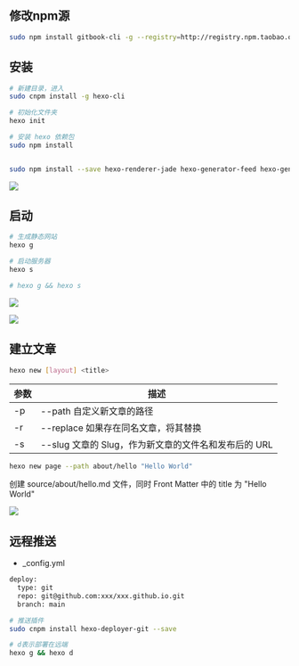 <!--
 * @Description: 
 * @Version: 1.0
 * @Author: DaLao
 * @Email: dalao_li@163.com
 * @Date: 2021-12-07 00:19:50
 * @LastEditors: DaLao
 * @LastEditTime: 2021-12-11 16:26:45
-->

## 修改npm源

```sh
sudo npm install gitbook-cli -g --registry=http://registry.npm.taobao.org 
```

## 安装
```sh
# 新建目录，进入
sudo cnpm install -g hexo-cli

# 初始化文件夹
hexo init

# 安装 hexo 依赖包
sudo npm install


sudo npm install --save hexo-renderer-jade hexo-generator-feed hexo-generator-sitemap hexo-browsersync hexo-generator-archive
```
![](https://cdn.hurra.ltd/img/20211207224409.png)

## 启动

```sh
# 生成静态网站
hexo g

# 启动服务器
hexo s

# hexo g && hexo s
```

![](https://cdn.hurra.ltd/img/20211207231056.png)

![](https://cdn.hurra.ltd/img/20211207231203.png)

## 建立文章

```sh
hexo new [layout] <title>
```

| 参数 | 描述                                                 |
| ---- | ---------------------------------------------------- |
| -p   | --path	自定义新文章的路径                            |
| -r   | --replace	如果存在同名文章，将其替换                 |
| -s   | --slug	文章的 Slug，作为新文章的文件名和发布后的 URL |

```sh
hexo new page --path about/hello "Hello World"
```
创建 source/about/hello.md 文件，同时 Front Matter 中的 title 为 "Hello World"

![](https://cdn.hurra.ltd/img/20211207234206.png)

## 远程推送

- _config.yml
  
```xml
deploy:
  type: git
  repo: git@github.com:xxx/xxx.github.io.git
  branch: main
```

```sh
# 推送插件
sudo cnpm install hexo-deployer-git --save

# d表示部署在远端
hexo g && hexo d
```